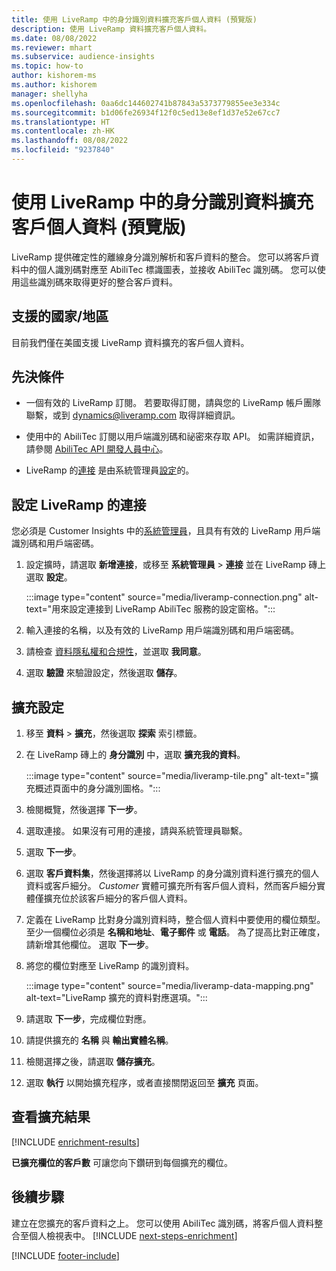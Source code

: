 ```yaml
---
title: 使用 LiveRamp 中的身分識別資料擴充客戶個人資料 (預覽版)
description: 使用 LiveRamp 資料擴充客戶個人資料。
ms.date: 08/08/2022
ms.reviewer: mhart
ms.subservice: audience-insights
ms.topic: how-to
author: kishorem-ms
ms.author: kishorem
manager: shellyha
ms.openlocfilehash: 0aa6dc144602741b87843a5373779855ee3e334c
ms.sourcegitcommit: b1d06fe26934f12f0c5ed13e8ef1d37e52e67cc7
ms.translationtype: HT
ms.contentlocale: zh-HK
ms.lasthandoff: 08/08/2022
ms.locfileid: "9237840"
---
```

# <a name="enrich-customer-profiles-with-identity-data-from-liveramp-preview"></a>使用 LiveRamp 中的身分識別資料擴充客戶個人資料 (預覽版)

LiveRamp 提供確定性的離線身分識別解析和客戶資料的整合。 您可以將客戶資料中的個人識別碼對應至 AbiliTec 標識圖表，並接收 AbiliTec 識別碼。 您可以使用這些識別碼來取得更好的整合客戶資料。

## <a name="supported-countriesregions"></a>支援的國家/地區

目前我們僅在美國支援 LiveRamp 資料擴充的客戶個人資料。

## <a name="prerequisites"></a>先決條件

- 一個有效的 LiveRamp 訂閱。 若要取得訂閱，請與您的 LiveRamp 帳戶團隊聯繫，或到 [dynamics@liveramp.com](mailto:dynamics@liveramp.com) 取得詳細資訊。

- 使用中的 AbiliTec 訂閱以用戶端識別碼和祕密來存取 API。 如需詳細資訊，請參閱 [AbiliTec API 開發人員中心](https://developers.liveramp.com/abilitec-api/)。

- LiveRamp 的[連接](connections.md) 是由系統管理員[設定](#configure-the-connection-for-liveramp)的。

## <a name="configure-the-connection-for-liveramp"></a>設定 LiveRamp 的連接

您必須是 Customer Insights 中的[系統管理員](permissions.md#admin)，且具有有效的 LiveRamp 用戶端識別碼和用戶端密碼。

1. 設定擴時，請選取 **新增連接**，或移至 **系統管理員** > **連接** 並在 LiveRamp 磚上選取 **設定**。

   :::image type="content" source="media/liveramp-connection.png" alt-text="用來設定連接到 LiveRamp AbiliTec 服務的設定窗格。":::

1. 輸入連接的名稱，以及有效的 LiveRamp 用戶端識別碼和用戶端密碼。

1. 請檢查 [資料隱私權和合規性](connections.md#data-privacy-and-compliance)，並選取 **我同意**。

1. 選取 **驗證** 來驗證設定，然後選取 **儲存**。

## <a name="configure-the-enrichment"></a>擴充設定

1. 移至 **資料** > **擴充**，然後選取 **探索** 索引標籤。

1. 在 LiveRamp 磚上的 **身分識別** 中，選取 **擴充我的資料**。

   :::image type="content" source="media/liveramp-tile.png" alt-text="擴充概述頁面中的身分識別圖格。":::

1. 檢閱概覽，然後選擇 **下一步**。

1. 選取連接。 如果沒有可用的連接，請與系統管理員聯繫。

1. 選取 **下一步**。

1. 選取 **客戶資料集**，然後選擇將以 LiveRamp 的身分識別資料進行擴充的個人資料或客戶細分。 *Customer* 實體可擴充所有客戶個人資料，然而客戶細分實體僅擴充位於該客戶細分的客戶個人資料。

1. 定義在 LiveRamp 比對身分識別資料時，整合個人資料中要使用的欄位類型。 至少一個欄位必須是 **名稱和地址**、**電子郵件** 或 **電話**。 為了提高比對正確度，請新增其他欄位。 選取 **下一步**。

1. 將您的欄位對應至 LiveRamp 的識別資料。

   :::image type="content" source="media/liveramp-data-mapping.png" alt-text="LiveRamp 擴充的資料對應選項。":::

1. 請選取 **下一步**，完成欄位對應。

1. 請提供擴充的 **名稱** 與 **輸出實體名稱**。

1. 檢閱選擇之後，請選取 **儲存擴充**。

1. 選取 **執行** 以開始擴充程序，或者直接關閉返回至 **擴充** 頁面。

## <a name="view-enrichment-results"></a>查看擴充結果

[!INCLUDE [enrichment-results](includes/enrichment-results.md)]

**已擴充欄位的客戶數** 可讓您向下鑽研到每個擴充的欄位。

## <a name="next-steps"></a>後續步驟

建立在您擴充的客戶資料之上。 您可以使用 AbiliTec 識別碼，將客戶個人資料整合至個人檢視表中。
[!INCLUDE [next-steps-enrichment](includes/next-steps-enrichment.md)]

[!INCLUDE [footer-include](includes/footer-banner.md)]
